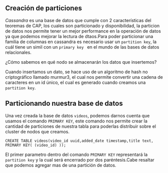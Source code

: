 ## Creación de particiones

*Cassandra* es una base de datos que cumple con 2 características
del teoremas de CAP, los cuales son particionado y disponibilidad,
la particion de datos nos permite tener un mejor performance en la operación 
de datos ya que podemos mejorar la lectura de dtaos.Para poder particionar una familia de columnas
en cassandra es necesario usar un `partition key`, la cuál tiene un simil con 
un `primary key ` en el mundo de las bases de datos relacionales.

¿Cómo sabemos en qué nodo se almacenarán los datos que insertemos?

Cuando insertamos un dato, se hace uso de un algoritmo de hash no criptográfico
llamado murmur3, el cual nos permite convertir una cadena de caracteres en un 
id único, el cual es generado cuando creamos una `partition key`.

## Particionando nuestra base de datos

Una vez creada la base de datos `videos`, podemos darnos cuenta que
usamos el comando `PRIMARY KEY`, este comando nos permite crear la cantidad
de particiones de nuestra tabla para poderlas distribuir sobre el cluster de nodos
que creamos.

```cql
CREATE TABLE videos(video_id uuid,added_date timestamp,title text, PRIMARY KEY( (video_id) ));
```
El primer parametro dentro del comando `PRIMARY KEY` representará la `partition key` y la cual
será encerrado por dos paréntesis.Cabe resaltar que podemos agregar mas de una partición de datos.


